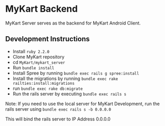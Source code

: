 MyKart Backend
==============

MyKart Server serves as the backend for MyKart Android Client.

Development Instructions
------------------------
  - Install `ruby 2.2.0`
  - Clone MyKart repository
  - cd `MyKart/mykart_server`
  - Run `bundle install`
  - Install Spree by running `bundle exec rails g spree:install`
  - Install the migrations by running `bundle exec rake railties:install:migrations`
  - run `bundle exec rake db:migrate`
  - Run the rails server by executing `bundle exec rails s`

Note: If you need to use the local server for MyKart Development, run the rails server
using
`bundle exec rails s -b 0.0.0.0`

This will bind the rails server to IP Address 0.0.0.0
